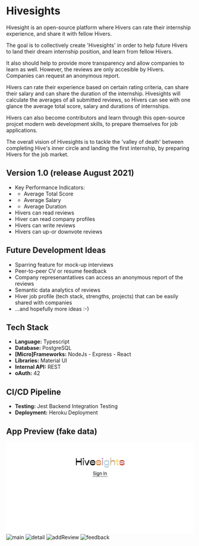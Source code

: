 # Hivesights
Hivesight is an open-source platform where Hivers can rate their internship experience, and share it with fellow Hivers.

The goal is to collectively create 'Hivesights' in order to help future Hivers to land their dream internship position, and learn from fellow Hivers. 

It also should help to provide more transparency and allow companies to learn as well. However, the reviews are only accesible by Hivers. Companies can request an anonymous report.

Hivers can rate their experience based on certain rating criteria, can share their salary and can share the duration of the internship. Hivesights will calculate the averages of all submitted reviews, so Hivers can see with one glance the average total score, salary and durations of internships.

Hivers can also become contributors and learn through this open-source projcet modern web development skills, to prepare themselves for job applications.

The overall vision of Hivesights is to tackle the 'valley of death' between completing Hive's inner circle and landing the first internship, by preparing Hivers for the job market. 

## Version 1.0 (release August 2021)

- Key Performance Indicators: 
- - Average Total Score 
- - Average Salary
- - Average Duration
- Hivers can read reviews 
- Hiver can read company profiles
- Hivers can write reviews
- Hivers can up-or downvote reviews

## Future Development Ideas

- Sparring feature for mock-up interviews
- Peer-to-peer CV or resume feedback
- Company represenantatives can access an anonymous report of the reviews
- Semantic data analytics of reviews
- Hiver job profile (tech stack, strengths, projects) that can be easily shared with companies
- ...and hopefully more ideas :-)

## Tech Stack
- **Language:** Typescript
- **Database:** PostgreSQL
- **[Micro]Frameworks:** NodeJs - Express - React
- **Libraries:** Material UI
- **Internal API:** REST
- **oAuth:** 42

## CI/CD Pipeline
- **Testing:** Jest Backend Integration Testing
- **Deployment:** Heroku Deployment

## App Preview (fake data)
![landing](./README_assets/hivesights_landing.gif?raw=true)
![main](./README_assets/hivesights_main.gif?raw=true)
![detail](./README_assets/hivesights_detail.gif?raw=true)
![addReview](./README_assets/hivesights_add_review.gif?raw=true)
![feedback](./README_assets/hivesights_feedback.gif?raw=true)


